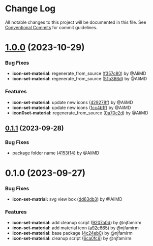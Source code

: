 # Change Log

All notable changes to this project will be documented in this file.
See [Conventional Commits](https://conventionalcommits.org) for commit guidelines.

# [1.0.0](https://github.com/AliMD/alwatr-icon/compare/@alwatr/icon-set-material@0.1.1...@alwatr/icon-set-material@1.0.0) (2023-10-29)

### Bug Fixes

* **icon-set-material:** regenerate_from_source ([f357c80](https://github.com/AliMD/alwatr-icon/commit/f357c80f4b915d688c579a79059063bb1c5924eb)) by @AliMD
* **icon-set-material:** regenerate_from_source ([51b386d](https://github.com/AliMD/alwatr-icon/commit/51b386d78e97b59f2087e4f96f5db5c2e53c1e7b)) by @AliMD

### Features

* **icon-set-material:** update new icons ([429278f](https://github.com/AliMD/alwatr-icon/commit/429278fb357b57f00831ab8b9b8e773e13650ce8)) by @AliMD
* **icon-set-material:** update new icons ([1cc4b1f](https://github.com/AliMD/alwatr-icon/commit/1cc4b1f1dfb21700cfec16f529ae67c817fc3e94)) by @AliMD
* **icon0set-material:** regenerate_from_source ([0a70c2d](https://github.com/AliMD/alwatr-icon/commit/0a70c2d037d0fcccafeb1eedd8e699fe42dbe278)) by @AliMD

## [0.1.1](https://github.com/AliMD/alwatr-icon/compare/@alwatr/icon-set-material@0.1.0...@alwatr/icon-set-material@0.1.1) (2023-09-28)

### Bug Fixes

* package folder name ([4153f14](https://github.com/AliMD/alwatr-icon/commit/4153f14a461a8349226d552677f1b4ba2d18ce05)) by @AliMD

# 0.1.0 (2023-09-27)

### Bug Fixes

* **icon-set-matrial:** svg view box ([dd63db3](https://github.com/AliMD/alwatr-icon/commit/dd63db360b8055afd604dcabe955405a6ca6ce1e)) by @AliMD

### Features

* **icon-set-material:** add cleanup script ([9207a0d](https://github.com/AliMD/alwatr-icon/commit/9207a0d572262eacf043f999293a775d1b8419b1)) by @njfamirm
* **icon-set-material:** add material icon ([a92e665](https://github.com/AliMD/alwatr-icon/commit/a92e66557263d7727f8a7e994df05acab6e757fd)) by @njfamirm
* **icon-set-material:** base package ([4c24eb0](https://github.com/AliMD/alwatr-icon/commit/4c24eb09d2eb1056747c5436d2da7180155b1f38)) by @njfamirm
* **icon-set-material:** cleanup script ([6ca0fc6](https://github.com/AliMD/alwatr-icon/commit/6ca0fc6bc103a6c47caad236243a3d9f2087c61b)) by @njfamirm
